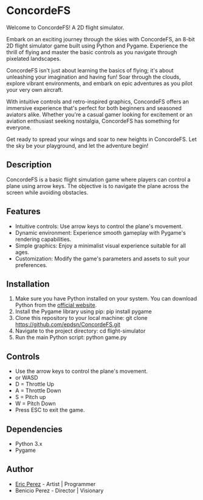 # ConcordeFS

Welcome to ConcordeFS! A 2D flight simulator.

Embark on an exciting journey through the skies with ConcordeFS, an 8-bit 2D flight simulator game built using Python and Pygame. Experience the thrill of flying and master the basic controls as you navigate through pixelated landscapes.

ConcordeFS isn't just about learning the basics of flying; it's about unleashing your imagination and having fun! Soar through the clouds, explore vibrant environments, and embark on epic adventures as you pilot your very own aircraft.

With intuitive controls and retro-inspired graphics, ConcordeFS offers an immersive experience that's perfect for both beginners and seasoned aviators alike. Whether you're a casual gamer looking for excitement or an aviation enthusiast seeking nostalgia, ConcordeFS has something for everyone.

Get ready to spread your wings and soar to new heights in ConcordeFS. Let the sky be your playground, and let the adventure begin!

## Description

ConcordeFS is a basic flight simulation game where players can control a plane using arrow keys. The objective is to navigate the plane across the screen while avoiding obstacles.

## Features

- Intuitive controls: Use arrow keys to control the plane's movement.
- Dynamic environment: Experience smooth gameplay with Pygame's rendering capabilities.
- Simple graphics: Enjoy a minimalist visual experience suitable for all ages.
- Customization: Modify the game's parameters and assets to suit your preferences.

## Installation

1. Make sure you have Python installed on your system. You can download Python from the [official website](https://www.python.org/downloads/).
2. Install the Pygame library using pip:
    pip install pygame
3. Clone this repository to your local machine:
    git clone https://github.com/epdsn/ConcordeFS.git
4. Navigate to the project directory:
cd flight-simulator
5. Run the main Python script:
python game.py

## Controls
- Use the arrow keys to control the plane's movement.
- or WASD
- D = Throttle Up
- A = Throttle Down
- S = Pitch up
- W = Pitch Down
- Press ESC to exit the game.

## Dependencies
- Python 3.x
- Pygame

## Author

- [Eric Perez](https://github.com/epdsn) - Artist | Programmer
- Benicio Perez - Director | Visionary
